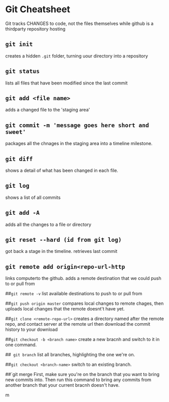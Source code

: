 # Git Cheatsheet

Git tracks CHANGES to code, not the files themselves while github is a thirdparty repository hosting

## `git init`
creates a hidden `.git` folder, turning uour directory into a repository

## `git status`
lists all files that have been modified since the last commit

## `git add <file name>`
adds a changed file to the 'staging area'

## `git commit -m 'message goes here short and sweet'`
packages all the chnages in the staging area into a timeline milestone.

## `git diff`
shows a detail of what has been changed in each file.

## `git log`
shows a list of all commits

## `git add -A`
adds all the changes to a file or directory


## `git reset --hard (id from git log)`
got back a stage in the timeline. retrieves last commit

## `git remote add origin<repo-url-http`
links computerto the github. adds a remote destination that we could push to or pull from

##`git remote -v`
list available destinations to push to or pull from

##`git push origin master`
compares local changes to remote chages, then uploads local changes that the remote doesnt't have yet.

##`git clone <remote-repo-url>`
creates a directory named after the remote repo, and contact server at the remote url then download the commit history to your download

##`git checkout -b <branch name>`
create a new bracnh and switch to it in one command.

##` git branch`
list all branches, highlighting the one we're on.

##` git checkout <branch-name> `
switch to an existing branch.

##`git merge <branch-name>
First, make sure you're on the branch that you want to bring new commits into. Then run this command to bring any commits from another branch that your current bracnh doesn't have.




m